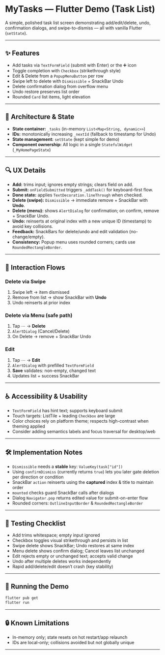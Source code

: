 # MyTasks — Flutter Demo (Task List)

A simple, polished task list screen demonstrating add/edit/delete, undo, confirmation dialogs, and swipe-to-dismiss — all with vanilla Flutter (`setState`).

---

## ✨ Features

* Add tasks via `TextFormField` (submit with Enter) or the ➕ icon
* Toggle completion with `Checkbox` (strikethrough style)
* Edit & Delete from a `PopupMenuButton` per row
* Swipe left to delete with `Dismissible` + SnackBar Undo
* Delete confirmation dialog from overflow menu
* Undo restore preserves list order
* Rounded `Card` list items, light elevation

---

## 🧱 Architecture & State

* **State container:** `_tasks` (in-memory `List<Map<String, dynamic>>`)
* **IDs:** monotonically increasing `_nextId` (fallback to timestamp for Undo)
* **State management:** `setState` (kept simple for demo)
* **Component ownership:** All logic in a single `StatefulWidget` (`_MyHomePageState`)

---

## 🔍 UX Details

* **Add:** trims input; ignores empty strings; clears field on add.
* **Submit:** `onFieldSubmitted` triggers `_addTask()` for keyboard-first flow.
* **Done state:** applies `TextDecoration.lineThrough` when checked.
* **Delete (swipe):** `Dismissible` → immediate remove + SnackBar with **Undo**.
* **Delete (menu):** shows `AlertDialog` for confirmation; on confirm, remove + SnackBar Undo.
* **Undo:** reinserts at original index with a new unique ID (timestamp) to avoid key collisions.
* **Feedback:** SnackBars for delete/undo and edit validation (no-change/empty).
* **Consistency:** Popup menu uses rounded corners; cards use `RoundedRectangleBorder`.

---

## 🧭 Interaction Flows

### Delete via Swipe

1. Swipe left → item dismissed
2. Remove from list → show SnackBar with **Undo**
3. Undo reinserts at prior index

### Delete via Menu (safe path)

1. Tap ⋯ → **Delete**
2. `AlertDialog` (Cancel/Delete)
3. On Delete → remove + SnackBar Undo

### Edit

1. Tap ⋯ → **Edit**
2. `AlertDialog` with prefilled `TextFormField`
3. **Save** validates: non-empty, changed text
4. Updates list + success SnackBar

---

## ♿ Accessibility & Usability

* `TextFormField` has hint text; supports keyboard submit
* Touch targets: ListTile + leading `Checkbox` are large
* Color choices rely on platform theme; respects high-contrast when theming applied
* Consider adding semantics labels and focus traversal for desktop/web

---

## 🛠️ Implementation Notes

* `Dismissible` needs a **stable** key: `ValueKey(task["id"])`
* Using `confirmDismiss` (currently returns `true`) lets you later gate deletion per direction or condition
* SnackBar `action` reinserts using the **captured** index & title to maintain order
* `mounted` checks guard SnackBar calls after dialogs
* Dialog `Navigator.pop` returns edited value for submit-on-enter flow
* Rounded corners: `OutlineInputBorder` & `RoundedRectangleBorder`

---

## 🧪 Testing Checklist

* Add trims whitespace; empty input ignored
* Checkbox toggles visual strikethrough and persists in list
* Swipe delete shows SnackBar; Undo restores at same index
* Menu delete shows confirm dialog; Cancel leaves list unchanged
* Edit rejects empty or unchanged text; accepts valid change
* Undo after multiple deletes works independently
* Rapid add/delete/edit doesn’t crash (key stability)

---

## 🚀 Running the Demo

```bash
flutter pub get
flutter run 
```

---

## 🔒 Known Limitations

* In-memory only; state resets on hot restart/app relaunch
* IDs are local-only; collisions avoided but not globally unique

---
